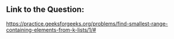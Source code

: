 ## Link to the Question:

https://practice.geeksforgeeks.org/problems/find-smallest-range-containing-elements-from-k-lists/1/#
